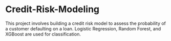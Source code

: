 # Credit-Risk-Modeling
This project involves building a credit risk model to assess the probability of a customer defaulting on a loan. Logistic Regression, Random Forest, and XGBoost are used for classification.
